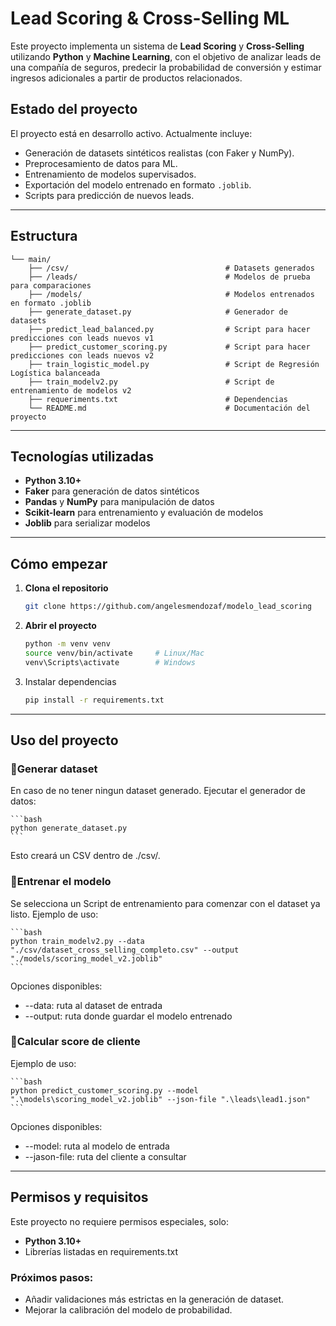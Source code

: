 # Lead Scoring & Cross-Selling ML

Este proyecto implementa un sistema de **Lead Scoring** y **Cross-Selling** utilizando **Python** y **Machine Learning**, con el objetivo de analizar leads de una compañía de seguros, predecir la probabilidad de conversión y estimar ingresos adicionales a partir de productos relacionados.

## Estado del proyecto

El proyecto está en desarrollo activo. Actualmente incluye:
- Generación de datasets sintéticos realistas (con Faker y NumPy).
- Preprocesamiento de datos para ML.
- Entrenamiento de modelos supervisados.
- Exportación del modelo entrenado en formato `.joblib`.
- Scripts para predicción de nuevos leads.

---

## Estructura

    └── main/
        ├── /csv/                                   # Datasets generados
        ├── /leads/                                 # Modelos de prueba para comparaciones 
        ├── /models/                                # Modelos entrenados en formato .joblib 
        ├── generate_dataset.py                     # Generador de datasets
        ├── predict_lead_balanced.py                # Script para hacer predicciones con leads nuevos v1
        ├── predict_customer_scoring.py             # Script para hacer predicciones con leads nuevos v2
        ├── train_logistic_model.py                 # Script de Regresión Logística balanceada
        ├── train_modelv2.py                        # Script de entrenamiento de modelos v2
        ├── requeriments.txt                        # Dependencias
        └── README.md                               # Documentación del proyecto 

---

## Tecnologías utilizadas

- **Python 3.10+**
- **Faker** para generación de datos sintéticos
- **Pandas** y **NumPy** para manipulación de datos
- **Scikit-learn** para entrenamiento y evaluación de modelos
- **Joblib** para serializar modelos

---

## Cómo empezar

1.  **Clona el repositorio**

    ```bash
    git clone https://github.com/angelesmendozaf/modelo_lead_scoring
    ```

2.  **Abrir el proyecto**

    ```bash
    python -m venv venv
    source venv/bin/activate     # Linux/Mac
    venv\Scripts\activate        # Windows
    ```

3. Instalar dependencias

    ```bash
    pip install -r requirements.txt
    ```

---

## Uso del proyecto

### 🔹Generar dataset

En caso de no tener ningun dataset generado. Ejecutar el generador de datos:

    ```bash
    python generate_dataset.py
    ```

Esto creará un CSV dentro de ./csv/.

### 🔹Entrenar el modelo

Se selecciona un Script de entrenamiento para comenzar con el dataset ya listo.
Ejemplo de uso:

    ```bash
    python train_modelv2.py --data "./csv/dataset_cross_selling_completo.csv" --output "./models/scoring_model_v2.joblib"
    ```
    
Opciones disponibles:
* --data: ruta al dataset de entrada
* --output: ruta donde guardar el modelo entrenado

### 🔹Calcular score de cliente

Ejemplo de uso:

    ```bash
    python predict_customer_scoring.py --model ".\models\scoring_model_v2.joblib" --json-file ".\leads\lead1.json"
    ```
    
Opciones disponibles:
* --model: ruta al modelo de entrada
* --jason-file: ruta del cliente a consultar

---

## Permisos y requisitos

Este proyecto no requiere permisos especiales, solo:
* **Python 3.10+**
* Librerías listadas en requirements.txt

### Próximos pasos:
* Añadir validaciones más estrictas en la generación de dataset.
* Mejorar la calibración del modelo de probabilidad.